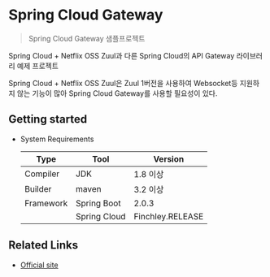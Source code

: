 # Spring Cloud Gateway
> Spring Cloud Gateway 샘플프로젝트

Spring Cloud + Netflix OSS Zuul과 다른 Spring Cloud의 API Gateway 라이브러리 예제 프로젝트

Spring Cloud + Netflix OSS Zuul은 Zuul 1버전을 사용하여 Websocket등 지원하지 않는 기능이 많아 Spring Cloud Gateway를 사용할 필요성이 있다.

## Getting started

- System Requirements

    | Type      	| Tool         	| Version      	|
    |-----------	|--------------	|--------------	|
    | Compiler  	| JDK         	| 1.8 이상     	|
    | Builder   	| maven        	| 3.2 이상     	|
    | Framework 	| Spring Boot  	| 2.0.3        	|
    |           	| Spring Cloud 	| Finchley.RELEASE 	|

## Related Links

- [Official site](http://spring.io/projects/spring-cloud-gateway)